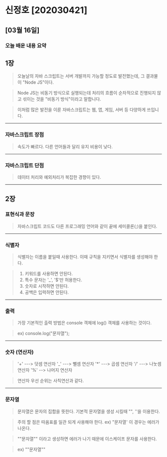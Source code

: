 # 신정호 [202030421]
## [03월 16일]
### 오늘 배운 내용 요약

## 1장

>오늘날의 자바 스크립트는 서버 개발까지 가능할 정도로 발전했는데, 그 결과물이 "Node JS"이다.

>Node JS는 비동기 방식으로 실행되는데 처리의 흐름이 순차적으로 진행되지 않고 섞이는 것을 "비동기 방식"이라고 말합니다.

>이처럼 많은 발전을 이룬 자바스크립트는 웹, 앱, 게임, 서버 등 다양하게 쓰입니다.
---
### 자바스크립트 장점
>
>속도가 빠르다.
>다른 언어들과 달리 유지 비용이 낮다.
---
### 자바스크립트 단점
>
>데이터 처리와 예외처리가 복잡한 경향이 있다.

---
## 2장

### 표현식과 문장

>자바스크립트 코드도 다른 프로그래밍 언어와 같이 끝에 세미콜론(;)을 붙인다.
---
### 식별자
>식별자는 이름을 붙일때 사용한다. 이때 규칙을 지키면서 식별자를 생성해야 한다.

>1. 키워드를 사용하면 안된다.
>2. 특수 문자는 '_', '$'만 허용한다.
>3. 숫자로 시작하면 안된다.
>4. 공백은 입력하면 안된다.

---
### 출력

>가장 기본적인 출력 방법은 console 객체에 log() 객체를 사용하는 것이다.

>ex) console.log("문자열");

---
### 숫자 (연산자)

> '+' ---> 덧셈 연산자
>'_' ---> 뺄셈 연산자
>'*' ---> 곱셈 연산자
>'/' ---> 나눗셈 연산자
> '%' --> 나머지 연산자

>연산자 우선 순위는 사칙연산과 같다.

---
### 문자열

>문자열은 문자의 집합을 뜻한다. 기본적 문자열을 생성 시킬때 "", ''을 이용한다.

>주의 할 점은 따옴표를 일관 되게 사용해야 한다. ex) "문자열' 이 경우는 에러가 나온다.

>""문자열"" 이라고 생성하면 에러가 나기 때문에 이스케이프 문자를 사용한다.

>ex) "\"문자열\""
